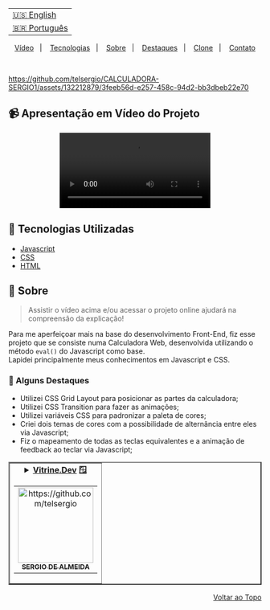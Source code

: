 <table align="right">
  <tr>
    <td>
      <a href="readme-en.md">🇺🇸 English</a>
    </td>
  </tr>
  <tr>
    <td>
      <a href="README.md">🇧🇷 Português</a>
    </td>
  </tr>
</table>


<br>
<p align="center">
  <a href="#-apresentação-em-vídeo-do-projeto">Vídeo</a>&nbsp;&nbsp;&nbsp;|&nbsp;&nbsp;&nbsp;
  <a href="#-tecnologias-utilizadas">Tecnologias</a>&nbsp;&nbsp;&nbsp;|&nbsp;&nbsp;&nbsp;
  <a href="#-sobre">Sobre</a>&nbsp;&nbsp;&nbsp;|&nbsp;&nbsp;&nbsp;
  <a href="#-alguns-destaques">Destaques</a>&nbsp;&nbsp;&nbsp;|&nbsp;&nbsp;&nbsp;
  <a href="#-clonando-o-projeto">Clone</a>&nbsp;&nbsp;&nbsp;|&nbsp;&nbsp;&nbsp;
  <a href="#-contato-dos-contribuintes">Contato</a>
</p>
<br>


https://github.com/telsergio/CALCULADORA-SERGIO1/assets/132212879/3feeb56d-e257-458c-94d2-bb3dbeb22e70


## 📹 Apresentação em Vídeo do Projeto
<div align="center">
  <video src="https://github.com/telsergio/CALCULADORA-SERGIO1/blob/main/VIDEO%20CALCULADORA%20SERGIO.mp4](https://github.com/telsergio/CALCULADORA-SERGIO1/assets/132212879/3feeb56d-e257-458c-94d2-bb3dbeb22e70">
</div>


## 🚀 Tecnologias Utilizadas

-   [Javascript](https://developer.mozilla.org/en-US/docs/Web/JavaScript)
-   [CSS](https://developer.mozilla.org/en-US/docs/Web/CSS)
-   [HTML](https://developer.mozilla.org/en-US/docs/Web/HTML)

## 📝 Sobre

> Assistir o vídeo acima e/ou acessar o projeto online ajudará na compreensão da explicação!

Para me aperfeiçoar mais na base do desenvolvimento Front-End, fiz esse projeto que se consiste numa Calculadora Web, desenvolvida utilizando o método `eval()` do Javascript como base.<br>
Lapidei principalmente meus conhecimentos em Javascript e CSS.

### 📌 Alguns Destaques

- Utilizei CSS Grid Layout para posicionar as partes da calculadora;
- Utilizei CSS Transition para fazer as animações;
- Utilizei variáveis CSS para padronizar a paleta de cores;
- Criei dois temas de cores com a possibilidade de alternância entre eles via Javascript;
- Fiz o mapeamento de todas as teclas equivalentes e a animação de feedback ao teclar via Javascript;




<table border="2">
  <tr>
    <td align="center">
      <details>
        <summary>
          <b><a href="https://github.com/telsergio">Vitrine.Dev</a> 🪟</b>
          <table>
            <tr>
              <td align="center">
                <a href="https://github.com/telsergio">
                  <img src=https://github.com/telsergio" width="150px;" alt="https://github.com/telsergio"/>
                </a>
                <br>
                <a href="https://github.com/telsergio/">
                  <sub>
                    <b>SERGIO DE ALMEIDA</b>
                  </sub>
                </a>
              </td>
            </tr>
          </table>
        </summary>



</details>
</td>
</tr>
</table>

<p align="right">
  <a href="#-web-calculator-project">Voltar ao Topo</a>
</p>
